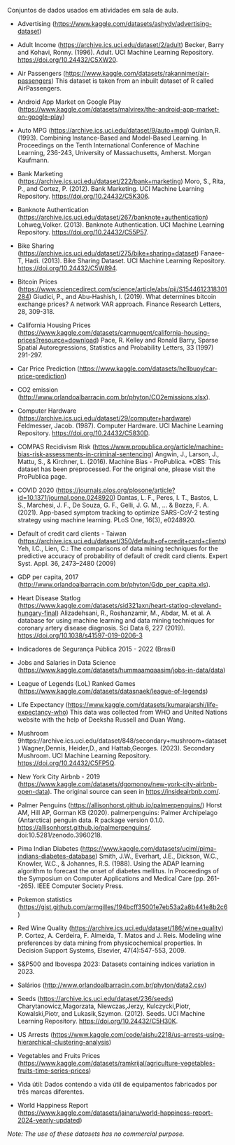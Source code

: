 Conjuntos de dados usados em atividades em sala de aula.

- Advertising (https://www.kaggle.com/datasets/ashydv/advertising-dataset)

- Adult Income (https://archive.ics.uci.edu/dataset/2/adult)
Becker, Barry and Kohavi, Ronny. (1996). Adult. UCI Machine Learning Repository. https://doi.org/10.24432/C5XW20.

- Air Passengers (https://www.kaggle.com/datasets/rakannimer/air-passengers)
This dataset is taken from an inbuilt dataset of R called AirPassengers.

- Android App Market on Google Play (https://www.kaggle.com/datasets/malvirex/the-android-app-market-on-google-play)

- Auto MPG (https://archive.ics.uci.edu/dataset/9/auto+mpg)
Quinlan,R. (1993). Combining Instance-Based and Model-Based Learning. In Proceedings on the Tenth International Conference of Machine Learning, 236-243, University of Massachusetts, Amherst. Morgan Kaufmann.

- Bank Marketing (https://archive.ics.uci.edu/dataset/222/bank+marketing)
Moro, S., Rita, P., and Cortez, P. (2012). Bank Marketing. UCI Machine Learning Repository. https://doi.org/10.24432/C5K306.

- Banknote Authentication (https://archive.ics.uci.edu/dataset/267/banknote+authentication)
Lohweg,Volker. (2013). Banknote Authentication. UCI Machine Learning Repository. https://doi.org/10.24432/C55P57.

- Bike Sharing (https://archive.ics.uci.edu/dataset/275/bike+sharing+dataset)
Fanaee-T, Hadi. (2013). Bike Sharing Dataset. UCI Machine Learning Repository. https://doi.org/10.24432/C5W894.

- Bitcoin Prices (https://www.sciencedirect.com/science/article/abs/pii/S1544612318301284)
Giudici, P., and Abu-Hashish, I. (2019). What determines bitcoin exchange prices? A network VAR approach. Finance Research Letters, 28, 309-318.

- California Housing Prices (https://www.kaggle.com/datasets/camnugent/california-housing-prices?resource=download)
Pace, R. Kelley and Ronald Barry, Sparse Spatial Autoregressions, Statistics and Probability Letters, 33 (1997) 291-297.

- Car Price Prediction (https://www.kaggle.com/datasets/hellbuoy/car-price-prediction)

- CO2 emission (http://www.orlandoalbarracin.com.br/phyton/CO2emissions.xlsx).

- Computer Hardware (https://archive.ics.uci.edu/dataset/29/computer+hardware)
Feldmesser, Jacob. (1987). Computer Hardware. UCI Machine Learning Repository. https://doi.org/10.24432/C5830D.

- COMPAS Recidivism Risk (https://www.propublica.org/article/machine-bias-risk-assessments-in-criminal-sentencing)
Angwin, J., Larson, J., Mattu, S., & Kirchner, L. (2016). Machine Bias - ProPublica.
*OBS: This dataset has been preprocessed. For the original one, please visit the ProPublica page.

- COVID 2020 (https://journals.plos.org/plosone/article?id=10.1371/journal.pone.0248920)
Dantas, L. F., Peres, I. T., Bastos, L. S., Marchesi, J. F., De Souza, G. F., Gelli, J. G. M., ... & Bozza, F. A. (2021). App-based symptom tracking to optimize SARS-CoV-2 testing strategy using machine learning. PLoS One, 16(3), e0248920.

- Default of credit card clients - Taiwan (https://archive.ics.uci.edu/dataset/350/default+of+credit+card+clients)
Yeh, I.C., Lien, C.: The comparisons of data mining techniques for the predictive accuracy of probability of default of credit card clients. Expert Syst. Appl. 36, 2473–2480 (2009)

- GDP per capita, 2017 (http://www.orlandoalbarracin.com.br/phyton/Gdp_per_capita.xls).

- Heart Disease Statlog (https://www.kaggle.com/datasets/sid321axn/heart-statlog-cleveland-hungary-final)
Alizadehsani, R., Roshanzamir, M., Abdar, M. et al. A database for using machine learning and data mining techniques for coronary artery disease diagnosis. Sci Data 6, 227 (2019). https://doi.org/10.1038/s41597-019-0206-3

- Indicadores de Segurança Pública 2015 - 2022 (Brasil)

- Jobs and Salaries in Data Science (https://www.kaggle.com/datasets/hummaamqaasim/jobs-in-data/data)

- League of Legends (LoL) Ranked Games (https://www.kaggle.com/datasets/datasnaek/league-of-legends)

- Life Expectancy (https://www.kaggle.com/datasets/kumarajarshi/life-expectancy-who)
This data was collected from WHO and United Nations website with the help of Deeksha Russell and Duan Wang.

- Mushroom 9https://archive.ics.uci.edu/dataset/848/secondary+mushroom+dataset)
Wagner,Dennis, Heider,D., and Hattab,Georges. (2023). Secondary Mushroom. UCI Machine Learning Repository. https://doi.org/10.24432/C5FP5Q.

- New York City Airbnb - 2019 (https://www.kaggle.com/datasets/dgomonov/new-york-city-airbnb-open-data).
The original source can seen in https://insideairbnb.com/.

- Palmer Penguins (https://allisonhorst.github.io/palmerpenguins/)
Horst AM, Hill AP, Gorman KB (2020). palmerpenguins: Palmer Archipelago (Antarctica) penguin data. R package version 0.1.0. https://allisonhorst.github.io/palmerpenguins/. doi:10.5281/zenodo.3960218.

- Pima Indian Diabetes (https://www.kaggle.com/datasets/uciml/pima-indians-diabetes-database)
Smith, J.W., Everhart, J.E., Dickson, W.C., Knowler, W.C., & Johannes, R.S. (1988). Using the ADAP learning algorithm to forecast the onset of diabetes mellitus. In Proceedings of the Symposium on Computer Applications and Medical Care (pp. 261--265). IEEE Computer Society Press.

- Pokemon statistics (https://gist.github.com/armgilles/194bcff35001e7eb53a2a8b441e8b2c6)

- Red Wine Quality (https://archive.ics.uci.edu/dataset/186/wine+quality)
P. Cortez, A. Cerdeira, F. Almeida, T. Matos and J. Reis. Modeling wine preferences by data mining from physicochemical properties. In Decision Support Systems, Elsevier, 47(4):547-553, 2009.

- S&P500 and Ibovespa 2023: Datasets containing indices variation in 2023.

- Salários (http://www.orlandoalbarracin.com.br/phyton/data2.csv)

- Seeds (https://archive.ics.uci.edu/dataset/236/seeds)
Charytanowicz,Magorzata, Niewczas,Jerzy, Kulczycki,Piotr, Kowalski,Piotr, and Lukasik,Szymon. (2012). Seeds. UCI Machine Learning Repository. https://doi.org/10.24432/C5H30K.

- US Arrests (https://www.kaggle.com/code/aishu2218/us-arrests-using-hierarchical-clustering-analysis)

- Vegetables and Fruits Prices (https://www.kaggle.com/datasets/ramkrijal/agriculture-vegetables-fruits-time-series-prices)

- Vida útil: Dados contendo a vida útil de equipamentos fabricados por três marcas diferentes.

- World Happiness Report (https://www.kaggle.com/datasets/jainaru/world-happiness-report-2024-yearly-updated)




*Note: The use of these datasets has no commercial purpose.*
